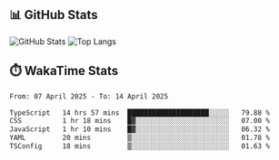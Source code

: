 ## 📊 GitHub Stats
![GitHub Stats](https://github-readme-stats.vercel.app/api?username=fe-brweb&show_icons=true&theme=shades-of-purple)
![Top Langs](https://github-readme-stats.vercel.app/api/top-langs/?username=fe-brweb&layout=compact&theme=shades-of-purple)

## ⏱️ WakaTime Stats
<!--START_SECTION:waka-->

```txt
From: 07 April 2025 - To: 14 April 2025

TypeScript   14 hrs 57 mins  ████████████████████░░░░░   79.88 %
CSS          1 hr 18 mins    █▓░░░░░░░░░░░░░░░░░░░░░░░   07.00 %
JavaScript   1 hr 10 mins    █▓░░░░░░░░░░░░░░░░░░░░░░░   06.32 %
YAML         20 mins         ▒░░░░░░░░░░░░░░░░░░░░░░░░   01.78 %
TSConfig     18 mins         ▒░░░░░░░░░░░░░░░░░░░░░░░░   01.63 %
```

<!--END_SECTION:waka-->
